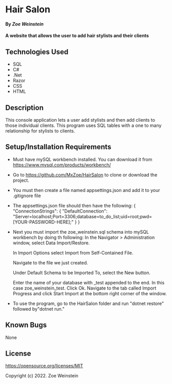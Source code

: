 # Hair Salon

#### By _**Zoe Weinstein**_

#### A website that allows the user to add hair stylists and their clients

## Technologies Used

* SQL
* C#
* .Net
* Razor
* CSS
* HTML

## Description

This console application lets a user add stylists and then add clients to those individual clients. This program uses SQL tables with a one to many relationship for stylists to clients.
## Setup/Installation Requirements

* Must have mySQL workbench installed. You can download it from https://www.mysql.com/products/workbench/
* Go to https://github.com/MxZoe/HairSalon to clone or download the project. 
* You must then create a file named appsettings.json and add it to your .gitignore file
* The appsettings.json file should then have the following:
{
    "ConnectionStrings": {
        "DefaultConnection": "Server=localhost;Port=3306;database=to_do_list;uid=root;pwd=[YOUR-PASSWORD-HERE];"
    }
}
* Next you must import the zoe_weinstein.sql schema into mySQL workbench by doing th following:
    In the Navigator > Administration window, select Data Import/Restore.

    In Import Options select Import from Self-Contained File.

    Navigate to the file we just created.

    Under Default Schema to be Imported To, select the New button.

    Enter the name of your database with _test appended to the end.
    In this case zoe_weinstein_test.
    Click Ok.
    Navigate to the tab called Import Progress and click Start Import at the bottom right corner of the window.
* To use the program, go to the HairSalon folder and run "dotnet restore" followed by"dotnet run."
## Known Bugs
  None

## License

https://opensource.org/licenses/MIT

Copyright (c) 2022. Zoe Weinstein